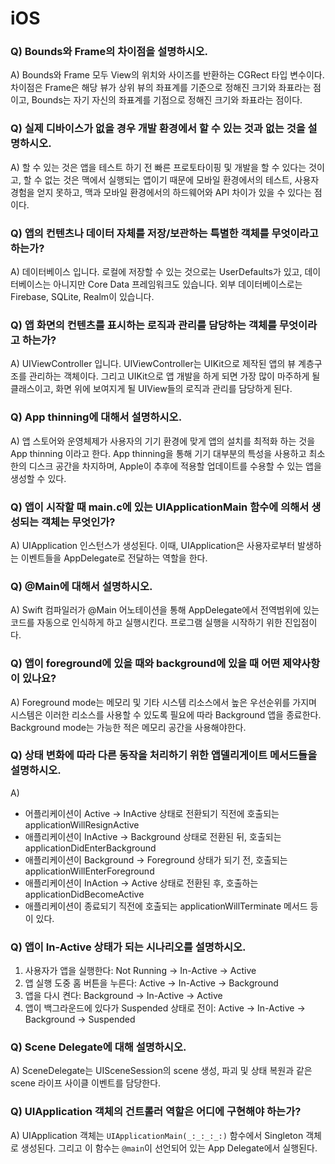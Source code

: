 # iOS

### Q) Bounds와 Frame의 차이점을 설명하시오.
A) Bounds와 Frame 모두 View의 위치와 사이즈를 반환하는 CGRect 타입 변수이다. 차이점은 Frame은 해당 뷰가 상위 뷰의 좌표계를 기준으로 정해진 크기와 좌표라는 점이고, Bounds는 자기 자신의 좌표계를 기점으로 정해진 크기와 좌표라는 점이다.

### Q) 실제 디바이스가 없을 경우 개발 환경에서 할 수 있는 것과 없는 것을 설명하시오.
A) 할 수 있는 것은 앱을 테스트 하기 전 빠른 프로토타이핑 및 개발을 할 수 있다는 것이고, 할 수 없는 것은 맥에서 실행되는 앱이기 때문에 모바일 환경에서의 테스트, 사용자 경험을 얻지 못하고, 맥과 모바일 환경에서의 하드웨어와 API 차이가 있을 수 있다는 점이다.

### Q) 앱의 컨텐츠나 데이터 자체를 저장/보관하는 특별한 객체를 무엇이라고 하는가?
A) 데이터베이스 입니다. 로컬에 저장할 수 있는 것으로는 UserDefaults가 있고, 데이터베이스는 아니지만 Core Data 프레임워크도 있습니다. 외부 데이터베이스로는 Firebase, SQLite, Realm이 있습니다.

### Q) 앱 화면의 컨텐츠를 표시하는 로직과 관리를 담당하는 객체를 무엇이라고 하는가?
A) UIViewController 입니다. UIViewController는 UIKit으로 제작된 앱의 뷰 계층구조를 관리하는 객체이다. 그리고 UIKit으로 앱 개발을 하게 되면 가장 많이 마주하게 될 클래스이고, 화면 위에 보여지게 될 UIView들의 로직과 관리를 담당하게 된다.

### Q) App thinning에 대해서 설명하시오.
A) 앱 스토어와 운영체제가 사용자의 기기 환경에 맞게 앱의 설치를 최적화 하는 것을 App thinning 이라고 한다. App thinning을 통해 기기 대부분의 특성을 사용하고 최소한의 디스크 공간을 차지하며, Apple이 추후에 적용할 업데이트를 수용할 수 있는 앱을 생성할 수 있다.

### Q) 앱이 시작할 때 main.c에 있는 UIApplicationMain 함수에 의해서 생성되는 객체는 무엇인가?
A) UIApplication 인스턴스가 생성된다. 이때, UIApplication은 사용자로부터 발생하는 이벤트들을 AppDelegate로 전달하는 역할을 한다.

### Q) @Main에 대해서 설명하시오.
A) Swift 컴파일러가 @Main 어노테이션을 통해 AppDelegate에서 전역범위에 있는 코드를 자동으로 인식하게 하고 실행시킨다. 프로그램 실행을 시작하기 위한 진입점이다.

### Q) 앱이 foreground에 있을 때와 background에 있을 때 어떤 제약사항이 있나요?
A) Foreground mode는 메모리 및 기타 시스템 리소스에서 높은 우선순위를 가지며 시스템은 이러한 리소스를 사용할 수 있도록 필요에 따라 Background 앱을 종료한다. Background mode는 가능한 적은 메모리 공간을 사용해야한다.

### Q) 상태 변화에 따라 다른 동작을 처리하기 위한 앱델리게이트 메서드들을 설명하시오.
A)
- 어플리케이션이 Active -> InActive 상태로 전환되기 직전에 호출되는 applicationWillResignActive
- 애플리케이션이 InActive -> Background 상태로 전환된 뒤, 호출되는 applicationDidEnterBackground
- 애플리케이션이 Background -> Foreground 상태가 되기 전, 호출되는 applicationWillEnterForeground
- 애플리케이션이 InAction -> Active 상태로 전환된 후, 호출하는 applicationDidBecomeActive
- 애플리케이션이 종료되기 직전에 호출되는 applicationWillTerminate 메서드 등이 있다.

### Q) 앱이 In-Active 상태가 되는 시나리오를 설명하시오.
1. 사용자가 앱을 실행한다: Not Running -> In-Active -> Active
2. 앱 실행 도중 홈 버튼을 누른다: Active -> In-Active -> Background
3. 앱을 다시 켠다: Background -> In-Active -> Active
4. 앱이 백그라운드에 있다가 Suspended 상태로 전이: Active -> In-Active -> Background -> Suspended

### Q) Scene Delegate에 대해 설명하시오.
A) SceneDelegate는 UISceneSession의 scene 생성, 파괴 및 상태 복원과 같은 scene 라이프 사이클 이벤트를 담당한다.

### Q) UIApplication 객체의 건트롤러 역할은 어디에 구현해야 하는가?
A) UIApplication 객체는 `UIApplicationMain(_:_:_:_:)` 함수에서 Singleton 객체로 생성된다. 그리고 이 함수는 `@main`이 선언되어 있는 App Delegate에서 실행된다.